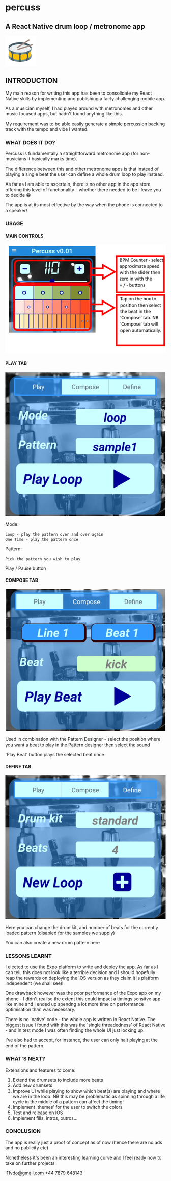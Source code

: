 # percuss

## A React Native drum loop / metronome app

![Percuss](/assets/images/drumicon.png)

## INTRODUCTION

My main reason for writing this app has been to consolidate my React Native skills by implementing and publishing a fairly challenging mobile app.

As a musician myself, I had played around with metronomes and other music focused apps, but hadn't found anything like this.

My requirement was to be able easily generate a simple percussion backing track with the tempo and vibe I wanted.

### WHAT DOES IT DO?

Percuss is fundamentally a straightforward metronome app (for non-musicians it basically marks time).

The difference between this and other metronome apps is that instead of playing a single beat the user can define a whole drum loop to play instead.

As far as I am able to ascertain, there is no other app in the app store offering this level of functionality - whether there needed to be I leave you to decide :grin:

The app is at its most effective by the way when the phone is connected to a speaker!

### USAGE

#### MAIN CONTROLS
![usage](/assets/images/usage1.png)

#### PLAY TAB
![PLAY](/assets/images/playtab.png)

Mode:

    Loop - play the pattern over and over again
    One Time - play the pattern once

Pattern:

    Pick the pattern you wish to play

Play / Pause button

#### COMPOSE TAB
![COMPOSE](/assets/images/composetab.png)

Used in combination with the Pattern Designer - select the position where you want a beat to play in the Pattern designer then select the sound

'Play Beat' button plays the selected beat once

#### DEFINE TAB
![DEFINE](/assets/images/definetab.png)

Here you can change the drum kit, and number of beats for the currently loaded pattern (disabled for the samples we supply)

You can also create a new drum pattern here

### LESSONS LEARNT

I elected to use the Expo platform to write and deploy the app. As far as I can tell, this does not look like a terrible decision and I should hopefully reap the rewards on deploying the IOS version as they claim it is platform independent (we shall see)!

One drawback however was the poor performance of the Expo app on my phone - I didn't realise the extent this could impact a timings sensitve app like mine and I ended up spendng a lot more time on performance optimisation than was necessary.

There is no 'native' code - the whole app is written in React Native. The biggest issue I found with this was the 'single threadedness' of React Native - and in test mode I was often finding the whole UI just locking up.

I've also had to accept, for instance, the user can only halt playing at the end of the pattern.

### WHAT'S NEXT?

Extensions and features to come:
1. Extend the drumsets to include more beats
1. Add new drumsets
1. Improve UI while playing to show which beat(s) are playing and where we are in the loop. NB this may be problematic as spinning through a life cycle in the middle of a pattern can affect the timing!
1. Implement 'themes' for the user to switch the colors
1. Test and release on IOS
1. Implement fills, intros, outros...

### CONCLUSION

The app is really just a proof of concept as of now (hence there are no ads and no publicity etc)

Nonetheless it's been an interesting learning curve and I feel ready now to take on further projects 

l11vdo@gmail.com
+44 7879 648143
